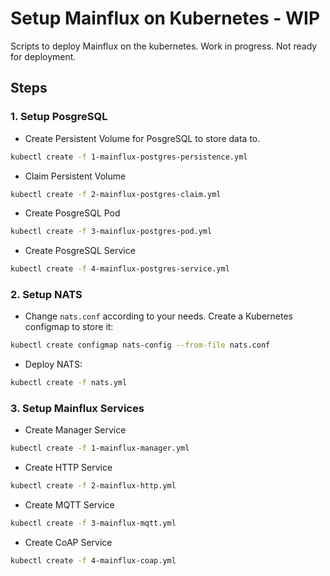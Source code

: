 # Setup Mainflux on Kubernetes - WIP
Scripts to deploy Mainflux on the kubernetes. Work in progress. Not ready for deployment.

## Steps

### 1. Setup PosgreSQL 
- Create Persistent Volume for PosgreSQL to store data to.
```bash 
kubectl create -f 1-mainflux-postgres-persistence.yml
```
- Claim Persistent Volume
```bash
kubectl create -f 2-mainflux-postgres-claim.yml
```
- Create PosgreSQL Pod
```bash
kubectl create -f 3-mainflux-postgres-pod.yml
```
- Create PosgreSQL Service
```bash
kubectl create -f 4-mainflux-postgres-service.yml
```

### 2. Setup NATS
- Change `nats.conf` according to your needs.
Create a Kubernetes configmap to store it:
```bash
kubectl create configmap nats-config --from-file nats.conf
```
- Deploy NATS:
```bash
kubectl create -f nats.yml
```

### 3. Setup Mainflux Services
- Create Manager Service
```bash
kubectl create -f 1-mainflux-manager.yml
```	
- Create HTTP Service
```bash
kubectl create -f 2-mainflux-http.yml
```
- Create MQTT Service
```bash
kubectl create -f 3-mainflux-mqtt.yml
```
- Create CoAP Service
```bash
kubectl create -f 4-mainflux-coap.yml
```
